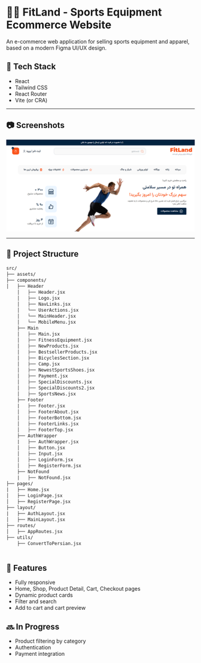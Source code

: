 # 🏋️‍♂️ FitLand - Sports Equipment Ecommerce Website

An e-commerce web application for selling sports equipment and apparel, based on a modern Figma UI/UX design.

## 🔧 Tech Stack

- React
- Tailwind CSS
- React Router
- Vite (or CRA)

---

## 📷 Screenshots
![Image](image-project.png)

---

## 📁 Project Structure
```
src/
├── assets/
├── components/
│   ├── Header
    │   ├── Header.jsx
    │   ├── Logo.jsx
    │   ├── NavLinks.jsx
    │   └── UserActions.jsx 
    │   └── MainHeader.jsx
    │   └── MobileMenu.jsx
    ├── Main
    │   ├── Main.jsx
    │   ├── FitnessEquipment.jsx
    │   ├── NewProducts.jsx
    │   ├── BestsellerProducts.jsx
    │   ├── BicyclesSection.jsx
    │   ├── Camp.jsx
    │   ├── NewestSportsShoes.jsx
    │   ├── Payment.jsx
    │   ├── SpecialDiscounts.jsx
    │   ├── SpecialDiscounts2.jsx
    │   ├── SportsNews.jsx
    ├── Footer
    |   ├── Footer.jsx
    │   ├── FooterAbout.jsx
    │   ├── FooterBottom.jsx
    │   ├── FooterLinks.jsx
    │   ├── FooterTop.jsx
    ├── AuthWrapper
    |   ├── AuthWrapper.jsx
    │   ├── Button.jsx
    │   ├── Input.jsx
    │   ├── LoginForm.jsx
    │   ├── RegisterForm.jsx
    ├── NotFound
    |   ├── NotFound.jsx
├── pages/
|   ├── Home.jsx
│   ├── LoginPage.jsx
│   ├── RegisterPage.jsx
├── layout/
|   ├── AuthLayout.jsx
│   ├── MainLayout.jsx
├── routes/
│   ├── AppRoutes.jsx
├── utils/
    ├── ConvertToPersian.jsx


```

## 📌 Features

- Fully responsive
- Home, Shop, Product Detail, Cart, Checkout pages
- Dynamic product cards
- Filter and search
- Add to cart and cart preview

## 🔜 In Progress

- Product filtering by category
- Authentication
- Payment integration
